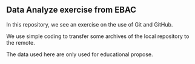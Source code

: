 ## Data Analyze exercise from EBAC

In this repository, we see an exercise on the use of Git and GitHub.

We use simple coding to transfer some archives of the local repository to the remote. 

The data used here are only used for educational propose.
